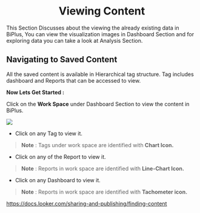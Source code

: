 


<center><h1>Viewing Content</h1></center>

This Section Discusses about the viewing the already existing data in BiPlus, You can view the visualization images in Dashboard Section and for exploring data you can take a look at Analysis Section.

## Navigating to Saved Content 

All the saved content is available in Hierarchical tag structure. Tag includes dashboard and Reports that can be accessed to view.

**Now Lets Get Started :**

Click on the **Work Space** under Dashboard Section to view the content in BiPlus.

![
](https://raw.githubusercontent.com/sv18042016/fp1/980dfc884f8704e935002d0a97ed903510de517e/images/view_list.png)

- Click on any Tag to view it.
> **Note** : Tags under work space are identified with **Chart Icon.**

- Click on any of the Report to view it.
> **Note** : Reports in work space are identified with **Line-Chart Icon.**

- Click on any Dashboard to view it.
> **Note** : Reports in work space are identified with **Tachometer icon.**




https://docs.looker.com/sharing-and-publishing/finding-content
<!--stackedit_data:
eyJoaXN0b3J5IjpbMTU3MjIxNDA3Niw0OTc5NjMwMjksMTAwNj
g4MDg2NiwxMjg0NTc0NDU3LDIwMDExNjI5NzgsLTExMDEwODg5
NzIsMTU3Mzk0NTU3MF19
-->